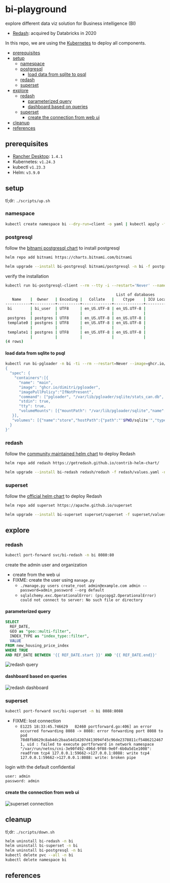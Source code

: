 # bi-playground <!-- omit in toc -->

explore different data viz solution for Business intelligence (BI)

- [Redash](https://redash.io): acquired by Databricks in 2020

In this repo, we are using the [Kubernetes](https://kubernetes.io/) to deploy all components.

- [prerequisites](#prerequisites)
- [setup](#setup)
  - [namespace](#namespace)
  - [postgresql](#postgresql)
    - [load data from sqlite to psql](#load-data-from-sqlite-to-psql)
  - [redash](#redash)
  - [superset](#superset)
- [explore](#explore)
  - [redash](#redash-1)
    - [parameterized query](#parameterized-query)
    - [dashboard based on queries](#dashboard-based-on-queries)
  - [superset](#superset-1)
    - [create the connection from web ui](#create-the-connection-from-web-ui)
- [cleanup](#cleanup)
- [references](#references)

## prerequisites

- [Rancher Desktop](https://github.com/rancher-sandbox/rancher-desktop): `1.4.1`
- Kubernetes: `v1.24.3`
- kubectl `v1.23.3`
- Helm: `v3.9.0`

## setup

tl;dr: `./scripts/up.sh`

### namespace

```sh
kubectl create namespace bi --dry-run=client -o yaml | kubectl apply -f -
```

### postgresql

follow the [bitnami postgresql chart](https://github.com/bitnami/charts/tree/master/bitnami/postgresql) to install postgresql

```sh
helm repo add bitnami https://charts.bitnami.com/bitnami
```

```sh
helm upgrade --install bi-postgresql bitnami/postgresql -n bi -f postgresql/values.yaml
```

verify the installation

```sh
kubectl run bi-postgresql-client --rm --tty -i --restart='Never' --namespace bi --image docker.io/bitnami/postgresql:15.0.0-debian-11-r3 --env="PGPASSWORD=bi_password" -- psql --host bi-postgresql -U bi_user -d bi -p 5432 -c "\l"
```

```sh
                                                 List of databases
   Name    |  Owner   | Encoding |   Collate   |    Ctype    | ICU Locale | Locale Provider |   Access privileges
-----------+----------+----------+-------------+-------------+------------+-----------------+-----------------------
 bi        | bi_user  | UTF8     | en_US.UTF-8 | en_US.UTF-8 |            | libc            | =Tc/bi_user          +
           |          |          |             |             |            |                 | bi_user=CTc/bi_user
 postgres  | postgres | UTF8     | en_US.UTF-8 | en_US.UTF-8 |            | libc            |
 template0 | postgres | UTF8     | en_US.UTF-8 | en_US.UTF-8 |            | libc            | =c/postgres          +
           |          |          |             |             |            |                 | postgres=CTc/postgres
 template1 | postgres | UTF8     | en_US.UTF-8 | en_US.UTF-8 |            | libc            | =c/postgres          +
           |          |          |             |             |            |                 | postgres=CTc/postgres
(4 rows)
```

#### load data from sqlite to psql

```sh
kubectl run bi-pgloader -n bi -ti --rm --restart=Never --image=ghcr.io/dimitri/pgloader --overrides='
{
  "spec": {
    "containers":[{
      "name": "main",
      "image": "ghcr.io/dimitri/pgloader",
      "imagePullPolicy":"IfNotPresent",
      "command": ["pgloader", "/var/lib/pgloader/sqlite/stats_can.db", "postgresql://bi_user:bi_password@bi-postgresql/bi"],
      "stdin": true,
      "tty": true,
      "volumeMounts": [{"mountPath": "/var/lib/pgloader/sqlite","name": "store"}]
   }],
   "volumes": [{"name":"store","hostPath":{"path":"'$PWD/sqlite'","type":"Directory"}}]
  }
}'
```

### redash

follow the [community maintained helm chart](https://github.com/getredash/contrib-helm-chart) to deploy Redash

```sh
helm repo add redash https://getredash.github.io/contrib-helm-chart/
```

```sh
helm upgrade --install bi-redash redash/redash -f redash/values.yaml -n bi
```

### superset

follow the [official helm chart](https://superset.apache.org/docs/installation/running-on-kubernetes/) to deploy Redash

```sh
helm repo add superset https://apache.github.io/superset
```

```sh
helm upgrade --install bi-superset superset/superset -f superset/values.yaml -n bi
```

## explore

### redash

```sh
kubectl port-forward svc/bi-redash -n bi 8080:80
```

create the admin user and organization

- create from the web ui
- FIXME: create the user using `manage.py`
  - `./manage.py users create_root admin@example.com admin --password=admin_password --org default`
  - `sqlalchemy.exc.OperationalError: (psycopg2.OperationalError) could not connect to server: No such file or directory`

#### parameterized query

```sql
SELECT
  REF_DATE,
  GEO as "geo::multi-filter",
  INDEX_TYPE as "index_type::filter",
  VALUE
FROM new_housing_price_index
WHERE TRUE
AND REF_DATE BETWEEN '{{ REF_DATE.start }}' AND '{{ REF_DATE.end}}'
```

![redash query](assets/redash_query.png)

#### dashboard based on queries

![redash dashboard](assets/redash_dashboard.png)

### superset

```sh
kubectl port-forward svc/bi-superset -n bi 8088:8088
```

- FIXME: lost connection
  - `E1225 18:33:45.746629   82460 portforward.go:406] an error occurred forwarding 8088 -> 8088: error forwarding port 8088 to pod 78d8fb8629c8ab4dc2baa54d14207d413094f45c96de2378811cf54862124671, uid : failed to execute portforward in network namespace "/var/run/netns/cni-3e90f492-496d-9f08-9e0f-6b0a5d1e1008": readfrom tcp4 127.0.0.1:59662->127.0.0.1:8088: write tcp4 127.0.0.1:59662->127.0.0.1:8088: write: broken pipe`

login with the default confidential

```sh
user: admin
password: admin
```

#### create the connection from web ui

![superset connection](assets/superset_connection.png)

## cleanup

tl;dr: `./scripts/down.sh`

```sh
helm uninstall bi-redash -n bi
helm uninstall bi-superset -n bi
helm uninstall bi-postgresql -n bi
kubectl delete pvc --all -n bi
kubectl delete namespace bi
```

## references
